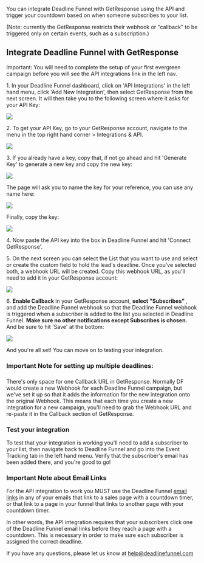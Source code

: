 You can integrate Deadline Funnel with GetResponse using the API and trigger
your countdown based on when someone subscribes to your list.

(Note: currently the GetResponse restricts their webhook or "callback" to be
triggered only on certain events, such as a subscription.)

##

## Integrate Deadline Funnel with GetResponse

Important: You will need to complete the setup of your first evergreen
campaign before you will see the API integrations link in the left nav.

1\. In your Deadline Funnel dashboard, click on 'API Integrations' in the left hand menu, click 'Add New Integration', then select GetResponse from the next screen. It will then take you to the following screen where it asks for your API Key: 

![](https://s3.amazonaws.com/helpscout.net/docs/assets/53974d6ce4b0c76107b109d1/images/5ba16ad22c7d3a16370f410b/file-owysWkcXUg.png)

2\. To get your API Key, go to your GetResponse account, navigate to the menu in the top right hand corner > Integrations & API.     

![](https://s3.amazonaws.com/helpscout.net/docs/assets/53974d6ce4b0c76107b109d1/images/5d14b7f32c7d3a6ebd22a0c8/file-0pSL0lUrnX.jpg)

3\. If you already have a key, copy that, if not go ahead and hit 'Generate Key' to generate a new key and copy the new key: 

![](https://s3.amazonaws.com/helpscout.net/docs/assets/53974d6ce4b0c76107b109d1/images/5d14b80d04286305cb87c850/file-vZuVyWGzRD.jpg)

The page will ask you to name the key for your reference, you can use any name
here:

![](https://s3.amazonaws.com/helpscout.net/docs/assets/53974d6ce4b0c76107b109d1/images/5d14b86a04286305cb87c853/file-ykxtXqEEy0.jpg)

Finally, copy the key:

![](https://s3.amazonaws.com/helpscout.net/docs/assets/53974d6ce4b0c76107b109d1/images/5d14b87604286305cb87c854/file-FoPqxsVY3x.jpg)

4\. Now paste the API key into the box in Deadline Funnel and hit 'Connect GetResponse'. 

5\. On the next screen you can select the List that you want to use and select or create the custom field to hold the lead's deadline. Once you've selected both, a webhook URL will be created. Copy this webhook URL, as you'll need to add it in your GetResponse account: 

![](https://s3.amazonaws.com/helpscout.net/docs/assets/53974d6ce4b0c76107b109d1/images/5ba16f3c0428631d7a8b4f33/file-p0ZgJZp7x8.png)

6\. **Enable Callback** in your GetResponse account, **select "Subscribes"** , and add the Deadline Funnel webhook so that the Deadline Funnel webhook is triggered when a subscriber is added to the list you selected in Deadline Funnel. **Make sure no other notifications except Subscribes is chosen.** And be sure to hit 'Save' at the bottom: 

![](https://s3.amazonaws.com/helpscout.net/docs/assets/53974d6ce4b0c76107b109d1/images/5d1cea2a2c7d3a5cd38e95c1/file-uJcloxDQMy.jpg)

And you're all set! You can move on to testing your integration.

###

### Important Note for setting up multiple deadlines:

###

There's only space for one Callback URL in GetResponse. Normally DF would
create a new Webhook for each Deadline Funnel campaign, but we've set it up so
that it adds the information for the new integration onto the original
Webhook. This means that each time you create a new integration for a new
campaign, you'll need to grab the Webhook URL and re-paste it in the Callback
section of GetResponse.

### Test your integration

To test that your integration is working you'll need to add a subscriber to
your list, then navigate back to Deadline Funnel and go into the Event
Tracking tab in the left hand menu. Verify that the subscriber's email has
been added there, and you're good to go!

### Important Note about Email Links

For the API integration to work you MUST use the Deadline Funnel [email
links](http://documentation.deadlinefunnel.com/article/16-expiring-links) in
any of your emails that link to a sales page with a countdown timer, or that
link to a page in your funnel that links to another page with your countdown
timer.

In other words, the API integration requires that your subscribers click one
of the Deadline Funnel email links before they reach a page with a countdown.
This is necessary in order to make sure each subscriber is assigned the
correct deadline.

If you have any questions, please let us know at
[help@deadlinefunnel.com](mailto:mailto:help@deadlinefunnel.com)

